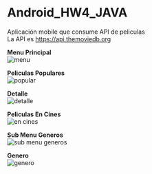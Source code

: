 # Android_HW4_JAVA
Aplicación mobile que consume API de peliculas<br/>
La API es https://api.themoviedb.org

<b>Menu Principal</b><br/>
![menu](https://user-images.githubusercontent.com/3135326/50428746-52dc6880-0890-11e9-9ef3-d585047cbd2c.JPG)

<b>Peliculas Populares</b><br/>
![popular](https://user-images.githubusercontent.com/3135326/50428761-68ea2900-0890-11e9-9a10-a893ed1cc127.JPG)

<b>Detalle</b><br/>
![detalle](https://user-images.githubusercontent.com/3135326/50428772-71dafa80-0890-11e9-92f1-47a8b31bb41e.JPG)

<b>Peliculas En Cines</b><br/>
![en cines](https://user-images.githubusercontent.com/3135326/50428766-6d164680-0890-11e9-9ee1-0dc4ec741798.JPG)

<b>Sub Menu Generos</b><br/>
![sub menu generos](https://user-images.githubusercontent.com/3135326/50428777-78697200-0890-11e9-941a-1fae2b444d73.JPG)

<b>Genero</b><br/>
![genero](https://user-images.githubusercontent.com/3135326/50428782-7bfcf900-0890-11e9-9dbd-66b16b1482a7.JPG)
